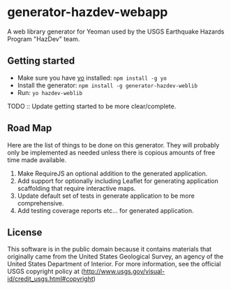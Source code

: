 generator-hazdev-webapp
=======================

A web library generator for Yeoman used by the USGS Earthquake Hazards
Program "HazDev" team.

Getting started
---------------

- Make sure you have [yo](https://github.com/yeoman/yo) installed:
	`npm install -g yo`
- Install the generator: `npm install -g generator-hazdev-weblib`
- Run: `yo hazdev-weblib`

TODO :: Update getting started to be more clear/complete.

Road Map
--------

Here are the list of things to be done on this generator. They will probably
only be implemented as needed unless there is copious amounts of free time made
available.

1. Make RequireJS an optional addition to the generated application.
2. Add support for optionally including Leaflet for generating application
   scaffolding that require interactive maps.
3. Update default set of tests in generate application to be more
   comprehensive.
4. Add testing coverage reports etc... for generated application.

License
-------

This software is in the public domain because it contains materials that
originally came from the United States Geological Survey, an agency of the
United States Department of Interior. For more information, see the official
USGS copyright policy at
(http://www.usgs.gov/visual-id/credit_usgs.html#copyright)
